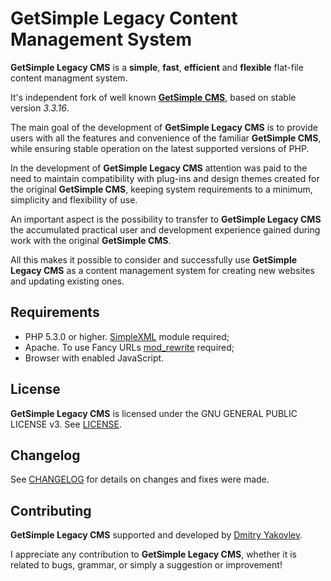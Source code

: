 # GetSimple Legacy Content Management System

**GetSimple Legacy CMS** is a **simple**, **fast**, **efficient** and **flexible** flat-file content managment system.

It's independent fork of well known [**GetSimple CMS**](https://github.com/GetSimpleCMS/GetSimpleCMS), based on stable version *3.3.16*.

The main goal of the development of **GetSimple Legacy CMS** is to provide users with all the features and convenience of the familiar **GetSimple CMS**, while ensuring stable operation on the latest supported versions of PHP.

In the development of **GetSimple Legacy CMS** attention was paid to the need to maintain compatibility with plug-ins and design themes created for the original **GetSimple CMS**, keeping system requirements to a minimum, simplicity and flexibility of use.

An important aspect is the possibility to transfer to **GetSimple Legacy CMS** the accumulated practical user and development experience gained during work with the original **GetSimple CMS**.

All this makes it possible to consider and successfully use **GetSimple Legacy CMS** as a content management system for creating new websites and updating existing ones.

## Requirements

- PHP 5.3.0 or higher. [SimpleXML](https://www.php.net/manual/en/book.simplexml.php) module required;
- Apache. To use Fancy URLs [mod_rewrite](https://httpd.apache.org/docs/2.4/mod/mod_rewrite.html) required;
- Browser with enabled JavaScript.

## License

**GetSimple Legacy CMS** is licensed under the GNU GENERAL PUBLIC LICENSE v3. See [LICENSE](LICENSE.txt).

## Changelog

See [CHANGELOG](CHANGELOG.md) for details on changes and fixes were made.

## Contributing

**GetSimple Legacy CMS** supported and developed by [Dmitry Yakovlev](http://dimayakovlev.ru).

I appreciate any contribution to **GetSimple Legacy CMS**, whether it is related to bugs, grammar, or simply a suggestion or improvement!
